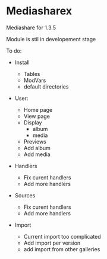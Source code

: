 Mediasharex
===========

Mediashare for 1.3.5

Module is stil in developement stage

To do:

- Install
  - Tables
  - ModVars
  - default directories

- User:
  - Home page
  - View page
  - Display 
    - album 
    - media
  - Previews
  - Add album
  - Add media

- Handlers
  - Fix curent handlers
  - Add more handlers

- Sources
  - Fix curent handlers
  - Add more handlers

- Import
  - Current import too complicated
  - Add import per version
  - add import from other galleries
